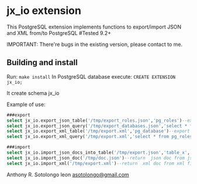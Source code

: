 jx_io extension
======================================

This PostgreSQL extension implements  functions to export/import JSON and XML from/to PostgreSQL
#Tested  9.2+

IMPORTANT: There're bugs in the existing version, please contact to me.


Building and install
--------
Run: `make install` 
In PostgreSQL database execute: `CREATE EXTENSION jx_io;`

It create schema jx_io
              




Example of use:
```sql
###export
select jx_io.export_json_table('/tmp/export_roles.json','pg_roles')--export table to json file
select jx_io.export_json_query('/tmp/export_databases.json','select * from pg_database')--export result of query to json file
select jx_io.export_xml_table('/tmp/export.xml','pg_database')--export table to xml file
select jx_io.export_xml_query('/tmp/export.xml','select * from pg_roles')--export result of query to xml file

###import 
select jx_io.import_json_docs_into_table('/tmp/export.json','table_x','col1') --import json file (with one or many json docs) to column into table
select jx_io.import_json_doc('/tmp/doc.json')--return  json doc from json file (on doc)
select jx_io.import_xml('/tmp/export.xml')--return  xml doc from xml file 

```


Anthony R. Sotolongo leon
asotolongo@gmail.com

